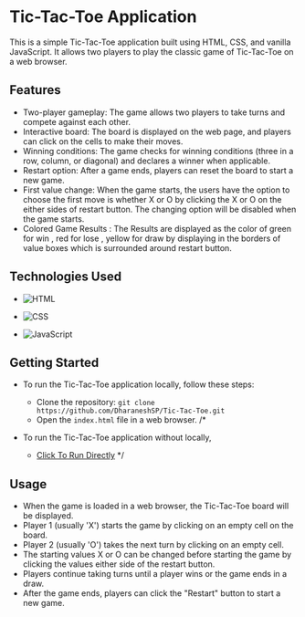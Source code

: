 

<h1>Tic-Tac-Toe Application</h1>


This is a simple Tic-Tac-Toe application built using HTML, CSS, and vanilla JavaScript. It allows two players to play the classic game of Tic-Tac-Toe on a web browser.

## Features

- Two-player gameplay: The game allows two players to take turns and compete against each other.
- Interactive board: The board is displayed on the web page, and players can click on the cells to make their moves.
- Winning conditions: The game checks for winning conditions (three in a row, column, or diagonal) and declares a winner when applicable.
- Restart option: After a game ends, players can reset the board to start a new game.
- First value change: When the game starts, the users have the option to choose the first move is whether X or O by clicking the X or O on the either sides of restart button. The changing option will be disabled when the game starts.
- Colored Game Results : The Results are displayed as the color of green for win , red for lose , yellow for draw by displaying in the borders of value boxes which is surrounded around restart button.


## Technologies Used



- ![HTML](https://img.shields.io/badge/HTML-5-orange) 

- ![CSS](https://img.shields.io/badge/CSS-3-blue)

- ![JavaScript](https://img.shields.io/badge/JavaScript-ES6-yellow)



## Getting Started

- To run the Tic-Tac-Toe application locally, follow these steps:

    - Clone the repository: `git clone https://github.com/DharaneshSP/Tic-Tac-Toe.git`
    - Open the `index.html` file in a web browser.
  /* 
- To run the Tic-Tac-Toe application without locally,     

    - [Click To Run Directly](https://dharaneshsp.github.io/Tic-Tac-Toe/)
   */ 

## Usage

- When the game is loaded in a web browser, the Tic-Tac-Toe board will be displayed.
- Player 1 (usually 'X') starts the game by clicking on an empty cell on the board.
- Player 2 (usually 'O') takes the next turn by clicking on an empty cell.
- The starting values X or O can be changed before starting the game by clicking the values either side of the restart button.
- Players continue taking turns until a player wins or the game ends in a draw.
- After the game ends, players can click the "Restart" button to start a new game.






